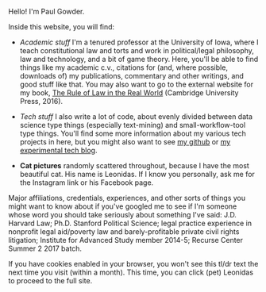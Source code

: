 Hello!  I'm Paul Gowder. 

Inside this website, you will find: 

- *Academic stuff* I'm a tenured professor at the University of Iowa, where I teach constitutional law and torts and work in political/legal philosophy, law and technology, and a bit of game theory.  Here, you'll be able to find things like my academic c.v., citations for (and, where possible, downloads of) my publications, commentary and other writings, and good stuff like that.  You may also want to go to the external website for my book, [The Rule of Law in the Real World](http://rulelaw.net) (Cambridge University Press, 2016).

- *Tech stuff* I also write a lot of code, about evenly divided between data science type things (especially text-mining) and small-workflow-tool type things. You'll find some more information about my various tech projects in here, but you might also want to see [my github](https://github.com/paultopia/) or [my experimental tech blog](https://paultopia.github.io/).

- **Cat pictures** randomly scattered throughout, because I have the most beautiful cat.  His name is Leonidas. If I know you personally, ask me for the Instagram link or his Facebook page. 

Major affiliations, credentials, experiences, and other sorts of things you might want to know about if you've googled me to see if I'm someone whose word you should take seriously about something I've said: J.D. Harvard Law; Ph.D. Stanford Political Science; legal practice experience in nonprofit legal aid/poverty law and barely-profitable private civil rights litigation; Institute for Advanced Study member 2014-5; Recurse Center Summer 2 2017 batch.

If you have cookies enabled in your browser, you won't see this tl/dr text the next time you visit (within a month). This time, you can click (pet) Leonidas to proceed to the full site. 
